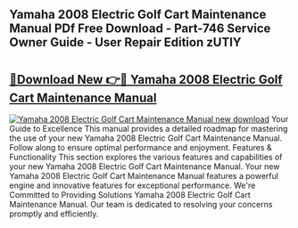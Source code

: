 ## Yamaha 2008 Electric Golf Cart Maintenance Manual PDf Free Download - Part-746 Service Owner Guide - User Repair Edition zUTIY

# <h2><a href="http://bc62342.oget.top/?id=Yamaha+2008+Electric+Golf+Cart+Maintenance+Manual">🔗Download New 👉🔴 Yamaha 2008 Electric Golf Cart Maintenance Manual</a></h2>

[![Yamaha 2008 Electric Golf Cart Maintenance Manual new download](https://i.imgur.com/5g1atiW.png)](http://bc62342.oget.top/?id=Yamaha+2008+Electric+Golf+Cart+Maintenance+Manual)
Your Guide to Excellence This manual provides a detailed roadmap for mastering the use of your new Yamaha 2008 Electric Golf Cart Maintenance Manual. Follow along to ensure optimal performance and enjoyment. Features & Functionality This section explores the various features and capabilities of your new Yamaha 2008 Electric Golf Cart Maintenance Manual. Your new Yamaha 2008 Electric Golf Cart Maintenance Manual features a powerful engine and innovative features for exceptional performance. We're Committed to Providing Solutions Yamaha 2008 Electric Golf Cart Maintenance Manual. Our team is dedicated to resolving your concerns promptly and efficiently.
